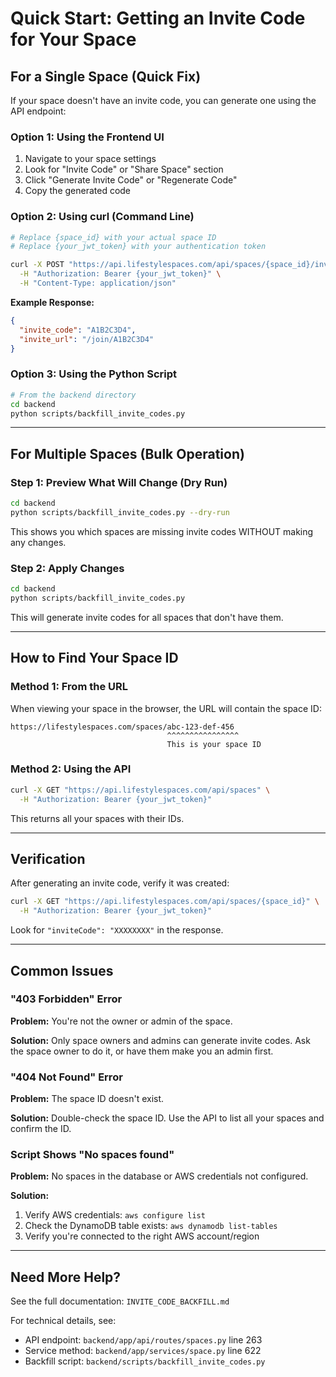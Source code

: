 # Quick Start: Getting an Invite Code for Your Space

## For a Single Space (Quick Fix)

If your space doesn't have an invite code, you can generate one using the API endpoint:

### Option 1: Using the Frontend UI

1. Navigate to your space settings
2. Look for "Invite Code" or "Share Space" section
3. Click "Generate Invite Code" or "Regenerate Code"
4. Copy the generated code

### Option 2: Using curl (Command Line)

```bash
# Replace {space_id} with your actual space ID
# Replace {your_jwt_token} with your authentication token

curl -X POST "https://api.lifestylespaces.com/api/spaces/{space_id}/invite" \
  -H "Authorization: Bearer {your_jwt_token}" \
  -H "Content-Type: application/json"
```

**Example Response:**
```json
{
  "invite_code": "A1B2C3D4",
  "invite_url": "/join/A1B2C3D4"
}
```

### Option 3: Using the Python Script

```bash
# From the backend directory
cd backend
python scripts/backfill_invite_codes.py
```

---

## For Multiple Spaces (Bulk Operation)

### Step 1: Preview What Will Change (Dry Run)

```bash
cd backend
python scripts/backfill_invite_codes.py --dry-run
```

This shows you which spaces are missing invite codes WITHOUT making any changes.

### Step 2: Apply Changes

```bash
cd backend
python scripts/backfill_invite_codes.py
```

This will generate invite codes for all spaces that don't have them.

---

## How to Find Your Space ID

### Method 1: From the URL
When viewing your space in the browser, the URL will contain the space ID:
```
https://lifestylespaces.com/spaces/abc-123-def-456
                                   ^^^^^^^^^^^^^^^^
                                   This is your space ID
```

### Method 2: Using the API
```bash
curl -X GET "https://api.lifestylespaces.com/api/spaces" \
  -H "Authorization: Bearer {your_jwt_token}"
```

This returns all your spaces with their IDs.

---

## Verification

After generating an invite code, verify it was created:

```bash
curl -X GET "https://api.lifestylespaces.com/api/spaces/{space_id}" \
  -H "Authorization: Bearer {your_jwt_token}"
```

Look for `"inviteCode": "XXXXXXXX"` in the response.

---

## Common Issues

### "403 Forbidden" Error
**Problem:** You're not the owner or admin of the space.

**Solution:** Only space owners and admins can generate invite codes. Ask the space owner to do it, or have them make you an admin first.

### "404 Not Found" Error
**Problem:** The space ID doesn't exist.

**Solution:** Double-check the space ID. Use the API to list all your spaces and confirm the ID.

### Script Shows "No spaces found"
**Problem:** No spaces in the database or AWS credentials not configured.

**Solution:**
1. Verify AWS credentials: `aws configure list`
2. Check the DynamoDB table exists: `aws dynamodb list-tables`
3. Verify you're connected to the right AWS account/region

---

## Need More Help?

See the full documentation: `INVITE_CODE_BACKFILL.md`

For technical details, see:
- API endpoint: `backend/app/api/routes/spaces.py` line 263
- Service method: `backend/app/services/space.py` line 622
- Backfill script: `backend/scripts/backfill_invite_codes.py`
